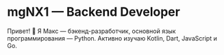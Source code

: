 # mgNX1 — Backend Developer

Привет! 👋 Я Макс — бэкенд-разработчик, основной язык программирования — Python. Активно изучаю Kotlin, Dart, JavaScript и Go.
